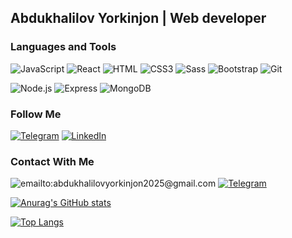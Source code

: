 ## Abdukhalilov Yorkinjon | Web developer

### Languages and Tools

![JavaScript](https://img.shields.io/badge/-JavaScript-082032?style=for-the-badge&logo=JavaScript&logoColor=#FEC260)
![React](https://img.shields.io/badge/-React-082032?style=for-the-badge&logo=React&logoColor=#61DAFB)
![HTML](https://img.shields.io/badge/-HTML5-082032?style=for-the-badge&logo=HTML5&logoColor=#185ADB)
![CSS3](https://img.shields.io/badge/-CSS3-082032?style=for-the-badge&logo=CSS3&logoColor=1572B6)
![Sass](https://img.shields.io/badge/-Sass-082032?style=for-the-badge&logo=Sass&logoColor=CC6699)
![Bootstrap](https://img.shields.io/badge/-Bootstrap-082032?style=for-the-badge&logo=Bootstrap&logoColor=#7952B3)
![Git](https://img.shields.io/badge/-Git-082032?style=for-the-badge&logo=Git&logoColor=#F05032)


![Node.js](https://img.shields.io/badge/-Node.js-082032?style=for-the-badge&logo=Node.js&logoColor=339933)
![Express](https://img.shields.io/badge/-Express-082032?style=for-the-badge&logo=Express&logoColor=000000)
![MongoDB](https://img.shields.io/badge/-MongoDB-082032?style=for-the-badge&logo=MongoDB&logoColor=47A248)


### Follow Me

[![Telegram](https://img.shields.io/badge/-Telegram-082032?style=for-the-badge&logo=Telegram&logoColor=#26A5E4)](https://t.me/)
[![LinkedIn](https://img.shields.io/badge/-LinkedIn-082032?style=for-the-badge&logo=LinkedIn&logoColor=0A66C2)](https://www.linkedin.com/in/yorkinjon-abdukhalilov)


### Contact With Me

![emailto:abdukhalilovyorkinjon2025@gmail.com](https://img.shields.io/badge/-abdukhalilovyorkinjon2025@gmail.com-082032?style=for-the-badge&logo=Gmail&logoColor=#EA4335)
[![Telegram](https://img.shields.io/badge/-Telegram-082032?style=for-the-badge&logo=Telegram&logoColor=#26A5E4)](https://t.me/YorkinjonnLog)


[![Anurag's GitHub stats](https://github-readme-stats.vercel.app/api?username=Yorkinjon10&show_icons=true&theme=vue)](https://github.com/anuraghazra/github-readme-stats)


[![Top Langs](https://github-readme-stats.vercel.app/api/top-langs/?username=Yorkinjon10&langs_count=8&theme=vue)](https://github.com/anuraghazra/github-readme-stats)
